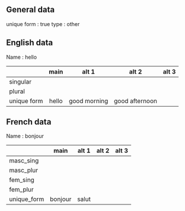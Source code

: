 ## General data

unique form : true
type : other

## English data

Name : hello

|             | main  |    alt 1     |     alt 2      | alt 3 |
| :---------- | :---: | :----------: | :------------: | ----- |
| singular    |       |              |                |       |
| plural      |       |              |                |       |
| unique form | hello | good morning | good afternoon |       |

## French data

Name : bonjour

|             |  main   | alt 1 | alt 2 | alt 3 |
| :---------- | :-----: | :---: | :---: | :---: |
| masc_sing   |         |       |       |       |
| masc_plur   |         |       |       |       |
| fem_sing    |         |       |       |       |
| fem_plur    |         |       |       |       |
| unique_form | bonjour | salut |       |       |


